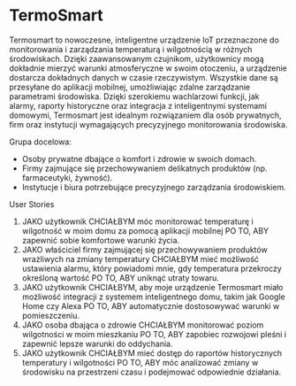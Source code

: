 # TermoSmart
Termosmart to nowoczesne, inteligentne urządzenie IoT przeznaczone do monitorowania i zarządzania temperaturą i wilgotnością w różnych środowiskach. Dzięki zaawansowanym czujnikom, użytkownicy mogą dokładnie mierzyć warunki atmosferyczne w swoim otoczeniu, a urządzenie dostarcza dokładnych danych w czasie rzeczywistym. Wszystkie dane są przesyłane do aplikacji mobilnej, umożliwiając zdalne zarządzanie parametrami środowiska. Dzięki szerokiemu wachlarzowi funkcji, jak alarmy, raporty historyczne oraz integracja z inteligentnymi systemami domowymi, Termosmart jest idealnym rozwiązaniem dla osób prywatnych, firm oraz instytucji wymagających precyzyjnego monitorowania środowiska.

Grupa docelowa:
- Osoby prywatne dbające o komfort i zdrowie w swoich domach.
- Firmy zajmujące się przechowywaniem delikatnych produktów (np. farmaceutyki, żywność).
- Instytucje i biura potrzebujące precyzyjnego zarządzania środowiskiem.

User Stories
1. JAKO użytkownik CHCIAŁBYM móc monitorować temperaturę i wilgotność w moim domu za pomocą aplikacji mobilnej PO TO, ABY zapewnić sobie komfortowe warunki życia.
2. JAKO właściciel firmy zajmującej się przechowywaniem produktów wrażliwych na zmiany temperatury CHCIAŁBYM mieć możliwość ustawienia alarmu, który powiadomi mnie, gdy temperatura przekroczy określoną wartość PO TO, ABY uniknąć utraty towaru.
3. JAKO użytkownik CHCIAŁBYM, aby moje urządzenie Termosmart miało możliwość integracji z systemem inteligentnego domu, takim jak Google Home czy Alexa PO TO, ABY automatycznie dostosowywać warunki w pomieszczeniu.
4. JAKO osoba dbająca o zdrowie CHCIAŁBYM monitorować poziom wilgotności w moim mieszkaniu PO TO, ABY zapobiec rozwojowi pleśni i zapewnić lepsze warunki do oddychania.
5. JAKO użytkownik CHCIAŁBYM mieć dostęp do raportów historycznych temperatury i wilgotności PO TO, ABY móc analizować zmiany w środowisku na przestrzeni czasu i podejmować odpowiednie działania.

